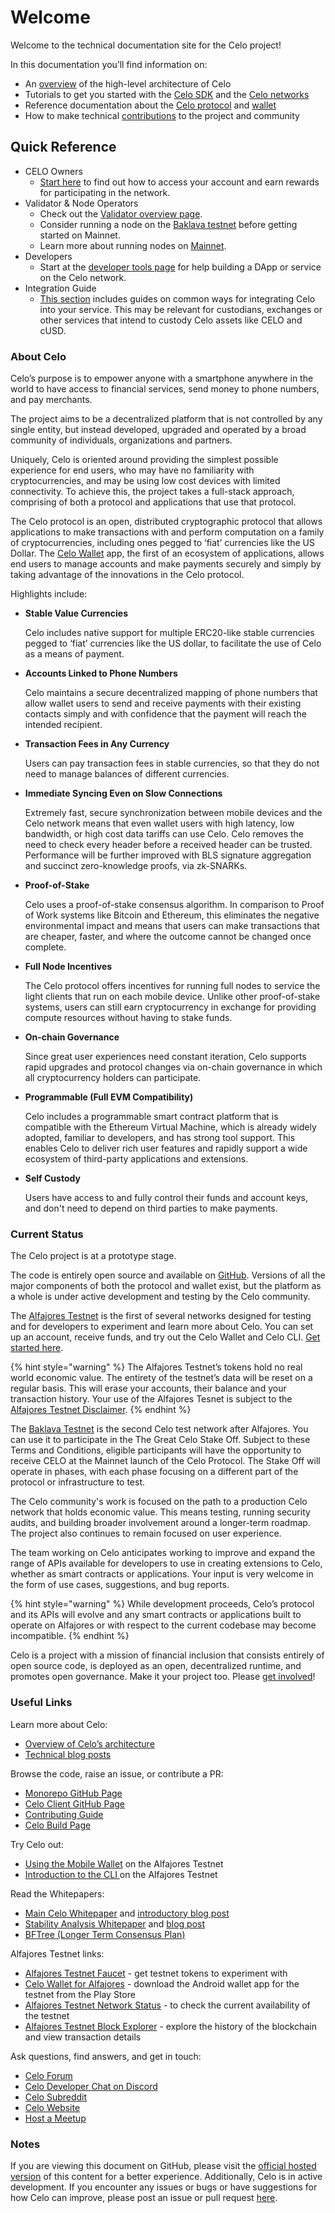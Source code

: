 # Welcome

Welcome to the technical documentation site for the Celo project!

In this documentation you’ll find information on:

* An [overview](overview.md) of the high-level architecture of Celo
* Tutorials to get you started with the [Celo SDK](developer-guide/start/) and the [Celo networks](getting-started/choosing-a-network.md)
* Reference documentation about the [Celo protocol](celo-codebase/protocol/) and [wallet](celo-codebase/wallet/)
* How to make technical [contributions](community/contributing.md) to the project and community

## Quick Reference

* CELO Owners
  * [Start here](celo-owner-guide/quick-start.md) to find out how to access your account and earn rewards for participating in the network.
* Validator & Node Operators
  * Check out the [Validator overview page](validator-guide/overview.md).
  * Consider running a node on the [Baklava testnet](getting-started/baklava-testnet/) before getting started on Mainnet.
  * Learn more about running nodes on [Mainnet](getting-started/mainnet/).
* Developers
  * Start at the [developer tools page](developer-guide/overview.md) for help building a DApp or service on the Celo network.
* Integration Guide
  * [This section](developer-guide/integrations/) includes guides on common ways for integrating Celo into your service. This may be relevant for custodians, exchanges or other services that intend to custody Celo assets like CELO and cUSD.

### About Celo

Celo’s purpose is to empower anyone with a smartphone anywhere in the world to have access to financial services, send money to phone numbers, and pay merchants.

The project aims to be a decentralized platform that is not controlled by any single entity, but instead developed, upgraded and operated by a broad community of individuals, organizations and partners.

Uniquely, Celo is oriented around providing the simplest possible experience for end users, who may have no familiarity with cryptocurrencies, and may be using low cost devices with limited connectivity. To achieve this, the project takes a full-stack approach, comprising of both a protocol and applications that use that protocol.

The Celo protocol is an open, distributed cryptographic protocol that allows applications to make transactions with and perform computation on a family of cryptocurrencies, including ones pegged to ‘fiat’ currencies like the US Dollar. The [Celo Wallet](http://celo.org/build/wallet) app, the first of an ecosystem of applications, allows end users to manage accounts and make payments securely and simply by taking advantage of the innovations in the Celo protocol.

Highlights include:

* **Stable Value Currencies**

  Celo includes native support for multiple ERC20-like stable currencies pegged to ‘fiat’ currencies like the US dollar, to facilitate the use of Celo as a means of payment.

* **Accounts Linked to Phone Numbers**

  Celo maintains a secure decentralized mapping of phone numbers that allow wallet users to send and receive payments with their existing contacts simply and with confidence that the payment will reach the intended recipient.

* **Transaction Fees in Any Currency**

  Users can pay transaction fees in stable currencies, so that they do not need to manage balances of different currencies.

* **Immediate Syncing Even on Slow Connections**

  Extremely fast, secure synchronization between mobile devices and the Celo network means that even wallet users with high latency, low bandwidth, or high cost data tariffs can use Celo. Celo removes the need to check every header before a received header can be trusted. Performance will be further improved with BLS signature aggregation and succinct zero-knowledge proofs, via zk-SNARKs.

* **Proof-of-Stake**

  Celo uses a proof-of-stake consensus algorithm. In comparison to Proof of Work systems like Bitcoin and Ethereum, this eliminates the negative environmental impact and means that users can make transactions that are cheaper, faster, and where the outcome cannot be changed once complete.

* **Full Node Incentives**

  The Celo protocol offers incentives for running full nodes to service the light clients that run on each mobile device. Unlike other proof-of-stake systems, users can still earn cryptocurrency in exchange for providing compute resources without having to stake funds.

* **On-chain Governance**

  Since great user experiences need constant iteration, Celo supports rapid upgrades and protocol changes via on-chain governance in which all cryptocurrency holders can participate.

* **Programmable \(Full EVM Compatibility\)**

  Celo includes a programmable smart contract platform that is compatible with the Ethereum Virtual Machine, which is already widely adopted, familiar to developers, and has strong tool support. This enables Celo to deliver rich user features and rapidly support a wide ecosystem of third-party applications and extensions.

* **Self Custody**

  Users have access to and fully control their funds and account keys, and don't need to depend on third parties to make payments.

### Current Status

The Celo project is at a prototype stage.

The code is entirely open source and available on [GitHub](https://github.com/celo-org). Versions of all the major components of both the protocol and wallet exist, but the platform as a whole is under active development and testing by the Celo community.

The [Alfajores Testnet](getting-started/alfajores-testnet/) is the first of several networks designed for testing and for developers to experiment and learn more about Celo. You can set up an account, receive funds, and try out the Celo Wallet and Celo CLI. [Get started here](getting-started/alfajores-testnet/faucet.md).

{% hint style="warning" %}
The Alfajores Testnet’s tokens hold no real world economic value. The entirety of the testnet’s data will be reset on a regular basis. This will erase your accounts, their balance and your transaction history. Your use of the Alfajores Tesnet is subject to the [Alfajores Testnet Disclaimer](important-information/alfajores-testnet-disclaimer.md).
{% endhint %}

The [Baklava Testnet](getting-started/baklava-testnet/) is the second Celo test network after Alfajores. You can use it to participate in the The Great Celo Stake Off. Subject to these Terms and Conditions, eligible participants will have the opportunity to receive CELO at the Mainnet launch of the Celo Protocol. The Stake Off will operate in phases, with each phase focusing on a different part of the protocol or infrastructure to test.

The Celo community's work is focused on the path to a production Celo network that holds economic value. This means testing, running security audits, and building broader involvement around a longer-term roadmap. The project also continues to remain focused on user experience.

The team working on Celo anticipates working to improve and expand the range of APIs available for developers to use in creating extensions to Celo, whether as smart contracts or applications. Your input is very welcome in the form of use cases, suggestions, and bug reports.

{% hint style="warning" %}
While development proceeds, Celo’s protocol and its APIs will evolve and any smart contracts or applications built to operate on Alfajores or with respect to the current codebase may become incompatible.
{% endhint %}

Celo is a project with a mission of financial inclusion that consists entirely of open source code, is deployed as an open, decentralized runtime, and promotes open governance. Make it your project too. Please [get involved](community/contributing.md)!

### Useful Links <a id="useful-links"></a>

Learn more about Celo:

* [Overview of Celo’s architecture ](overview.md)
* [Technical blog posts](https://medium.com/celoorg/technology/home)

Browse the code, raise an issue, or contribute a PR:

* [Monorepo GitHub Page](https://github.com/celo-org/celo-monorepo)
* [Celo Client GitHub Page](https://github.com/celo-org/celo-blockchain)
* [Contributing Guide](community/contributing.md)
* [Celo Build Page](https://celo.org/build)

Try Celo out:

* [Using the Mobile Wallet](getting-started/alfajores-testnet/using-the-mobile-wallet.md) on the Alfajores Testnet
* [Introduction to the CLI ](command-line-interface/introduction.md)on the Alfajores Testnet

Read the Whitepapers:

* [Main Celo Whitepaper](https://celo.org/papers/Celo_A_Multi_Asset_Cryptographic_Protocol_for_Decentralized_Social_Payments.pdf) and [introductory blog post](https://medium.com/celohq/a-look-at-the-celo-whitepaper-c0061118ffd4)
* [Stability Analysis Whitepaper](https://celo.org/papers/Celo_Stability_Analysis.pdf) and [blog post](https://medium.com/celohq/a-look-at-the-celo-stability-analysis-white-paper-part-1-23edd5ef8b5)
* [BFTree \(Longer Term Consensus Plan\)](https://storage.googleapis.com/celo_whitepapers/BFTree%20-%20Scaling%20HotStuff%20to%20Millions%20of%20Validators.pdf)

Alfajores Testnet links:

* [Alfajores Testnet Faucet](https://celo.org/build/faucet) - get testnet tokens to experiment with
* [Celo Wallet for Alfajores](https://celo.org/build/wallet) - download the Android wallet app for the testnet from the Play Store
* [Alfajores Testnet Network Status](https://alfajores-celostats.celo-testnet.org) - to check the current availability of the testnet
* [Alfajores Testnet Block Explorer](https://alfajores-blockscout.celo-testnet.org) - explore the history of the blockchain and view transaction details

Ask questions, find answers, and get in touch:

* [Celo Forum](https://forum.celo.org)
* [Celo Developer Chat on Discord](https://discord.gg/JvJ66Wc)
* [Celo Subreddit](https://www.reddit.com/r/celo/)
* [Celo Website](https://celo.org/build)
* [Host a Meetup](https://airtable.com/shrTCM7LddTxOm3r6)

### Notes <a id="notes"></a>

If you are viewing this document on GitHub, please visit the [official hosted version](https://docs.celo.org) of this content for a better experience. Additionally, Celo is in active development. If you encounter any issues or bugs or have suggestions for how Celo can improve, please post an issue or pull request [here](https://github.com/celo-org/celo-monorepo).

